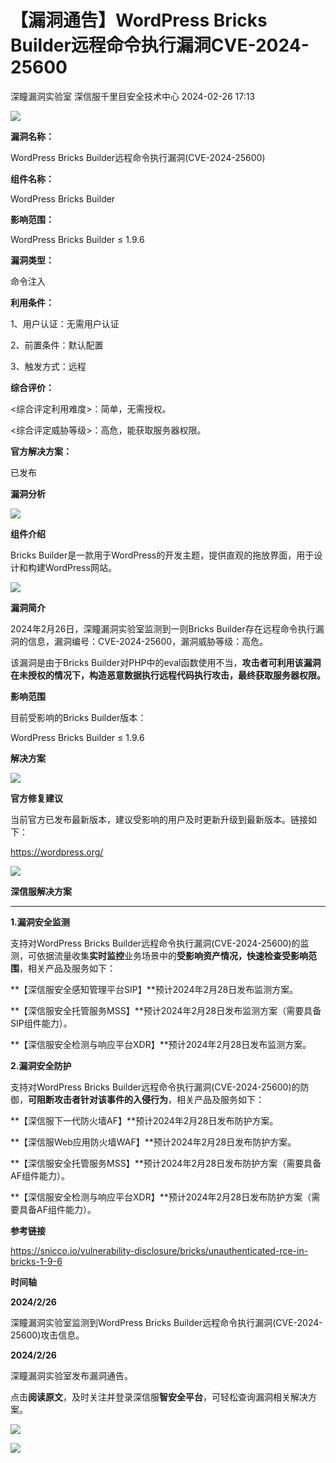 #  【漏洞通告】WordPress Bricks Builder远程命令执行漏洞CVE-2024-25600   
深瞳漏洞实验室  深信服千里目安全技术中心   2024-02-26 17:13  
  
![](https://mmbiz.qpic.cn/mmbiz_gif/w8NHw6tcQ5zvyzrUWLEx82o8dL7Kn45y5vgmpUhtq7LOrF542x4p519Cc3LayrCtvzuHEURPceQicibA6g0uSxYw/640?wx_fmt=gif&from=appmsg "")  
  
**漏洞名称：**  
  
WordPress Bricks Builder远程命令执行漏洞(CVE-2024-25600)  
  
**组件名称：**  
  
WordPress Bricks Builder  
  
**影响范围：**  
  
WordPress Bricks Builder ≤ 1.9.6  
  
**漏洞类型：**  
  
命令注入  
  
**利用条件：**  
  
1、用户认证：无需用户认证  
  
2、前置条件：默认配置  
  
3、触发方式：远程  
  
**综合评价：**  
  
<综合评定利用难度>：简单，无需授权。  
  
<综合评定威胁等级>：高危，能获取服务器权限。  
  
**官方解决方案：**  
  
已发布  
  
  
  
  
  
**漏洞分析**  
  
![](https://mmbiz.qpic.cn/mmbiz_gif/w8NHw6tcQ5zvyzrUWLEx82o8dL7Kn45yoX8UgWln7spokEWxoaREw0S0ykvBhFBOVlicWLvZoPad4czcB7oKgZA/640?wx_fmt=gif&from=appmsg "")  
  
**组件介绍**  
  
Bricks Builder是一款用于WordPress的开发主题，提供直观的拖放界面，用于设计和构建WordPress网站。  
  
![](https://mmbiz.qpic.cn/mmbiz_gif/w8NHw6tcQ5zvyzrUWLEx82o8dL7Kn45yoX8UgWln7spokEWxoaREw0S0ykvBhFBOVlicWLvZoPad4czcB7oKgZA/640?wx_fmt=gif&from=appmsg "")  
  
**漏洞简介**  
  
2024年2月26日，深瞳漏洞实验室监测到一则Bricks Builder存在远程命令执行漏洞的信息，漏洞编号：CVE-2024-25600，漏洞威胁等级：高危。  
  
该漏洞是由于Bricks Builder对PHP中的eval函数使用不当，**攻击者可利用该漏洞在未授权的情况下，构造恶意数据执行远程代码执行攻击，最终获取服务器权限。**  
  
  
**影响范围**  
  
目前受影响的Bricks Builder版本：  
  
WordPress Bricks Builder ≤ 1.9.6  
  
  
  
**解决方案**  
  
![](https://mmbiz.qpic.cn/mmbiz_gif/w8NHw6tcQ5zvyzrUWLEx82o8dL7Kn45yoX8UgWln7spokEWxoaREw0S0ykvBhFBOVlicWLvZoPad4czcB7oKgZA/640?wx_fmt=gif&from=appmsg "")  
  
**官方修复建议**  
  
  
当前官方已发布最新版本，建议受影响的用户及时更新升级到最新版本。链接如下：  
  
https://wordpress.org/  
  
![](https://mmbiz.qpic.cn/mmbiz_gif/w8NHw6tcQ5zvyzrUWLEx82o8dL7Kn45yoX8UgWln7spokEWxoaREw0S0ykvBhFBOVlicWLvZoPad4czcB7oKgZA/640?wx_fmt=gif&from=appmsg "")  
  
**深信服解决方案**  
  
****  
**1.漏洞安全监测**  
  
支持对WordPress Bricks Builder远程命令执行漏洞(CVE-2024-25600)的监测，可依据流量收集**实时监控**业务场景中的**受影响资产情况，快速检查受影响范围**，相关产品及服务如下：  
  
**【深信服安全感知管理平台SIP】**预计2024年2月28日发布监测方案。  
  
**【深信服安全托管服务MSS】**预计2024年2月28日发布监测方案（需要具备SIP组件能力）。  
  
**【深信服安全检测与响应平台XDR】**预计2024年2月28日发布监测方案。  
  
  
**2.漏洞安全防护**  
  
支持对WordPress Bricks Builder远程命令执行漏洞(CVE-2024-25600)的防御，**可阻断攻击者针对该事件的入侵行为**，相关产品及服务如下：  
  
**【深信服下一代防火墙AF】**预计2024年2月28日发布防护方案。  
  
**【深信服Web应用防火墙WAF】**预计2024年2月28日发布防护方案。  
  
**【深信服安全托管服务MSS】**预计2024年2月28日发布防护方案（需要具备AF组件能力）。  
  
**【深信服安全检测与响应平台XDR】**预计2024年2月28日发布防护方案（需要具备AF组件能力）。  
  
  
  
**参考链接**  
  
  
https://snicco.io/vulnerability-disclosure/bricks/unauthenticated-rce-in-bricks-1-9-6  
  
  
**时间轴**  
  
  
  
**2024/2/26**  
  
深瞳漏洞实验室监测到WordPress Bricks Builder远程命令执行漏洞(CVE-2024-25600)攻击信息。  
  
  
**2024/2/26**  
  
深瞳漏洞实验室发布漏洞通告。  
  
点击**阅读原文**，及时关注并登录深信服**智安全平台**，可轻松查询漏洞相关解决方案。  
  
![](https://mmbiz.qpic.cn/mmbiz_png/w8NHw6tcQ5zvyzrUWLEx82o8dL7Kn45ywJsibaia4mo9G63icaPFfOFF29c9sJBpcyvz5cZZicCQqs6v52bkBaXjYw/640?wx_fmt=png&from=appmsg "")  
  
  
![](https://mmbiz.qpic.cn/mmbiz_jpg/w8NHw6tcQ5zvyzrUWLEx82o8dL7Kn45yVUaHHEiaciaeObrlP2rooBcrgicZ9Uxrbu6Lwfiava6V1TnOHSKlCqSic4A/640?wx_fmt=jpeg&from=appmsg "")  
  
  
  
